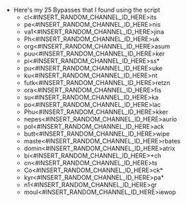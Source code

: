 - Here's my 25 Bypasses that I found using the script
  - cl<#INSERT_RANDOM_CHANNEL_ID_HERE>its
  - pe<#INSERT_RANDOM_CHANNEL_ID_HERE>nis
  - va1<#INSERT_RANDOM_CHANNEL_ID_HERE>jina
  - Ph<#INSERT_RANDOM_CHANNEL_ID_HERE>uk
  - org<#INSERT_RANDOM_CHANNEL_ID_HERE>asum
  - puu<#INSERT_RANDOM_CHANNEL_ID_HERE>ker
  - pi<#INSERT_RANDOM_CHANNEL_ID_HERE>ss*
  - pu<#INSERT_RANDOM_CHANNEL_ID_HERE>uke
  - ku<#INSERT_RANDOM_CHANNEL_ID_HERE>nt
  - futk<#INSERT_RANDOM_CHANNEL_ID_HERE>retzn
  - ora<#INSERT_RANDOM_CHANNEL_ID_HERE>fis
  - su<#INSERT_RANDOM_CHANNEL_ID_HERE>ka
  - po<#INSERT_RANDOM_CHANNEL_ID_HERE>lac
  - Phu<#INSERT_RANDOM_CHANNEL_ID_HERE>kker
  - nepes<#INSERT_RANDOM_CHANNEL_ID_HERE>aurio
  - pol<#INSERT_RANDOM_CHANNEL_ID_HERE>ack
  - butt<#INSERT_RANDOM_CHANNEL_ID_HERE>wipe
  - maste<#INSERT_RANDOM_CHANNEL_ID_HERE>rbates
  - domin<#INSERT_RANDOM_CHANNEL_ID_HERE>atrix
  - bi<#INSERT_RANDOM_CHANNEL_ID_HERE>+ch
  - cn<#INSERT_RANDOM_CHANNEL_ID_HERE>ts
  - Co<#INSERT_RANDOM_CHANNEL_ID_HERE>ck*
  - kyr<#INSERT_RANDOM_CHANNEL_ID_HERE>pa*
  - n1<#INSERT_RANDOM_CHANNEL_ID_HERE>gr
  - moul<#INSERT_RANDOM_CHANNEL_ID_HERE>iewop
